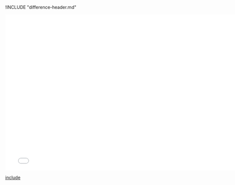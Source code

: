 !INCLUDE "difference-header.md"

<iframe src="../../transformation-difference.html" width="770" height="500" frameBorder="0" seamless="seamless">
</iframe>

[include](../../transformation-difference.html)


